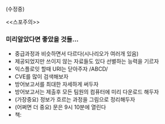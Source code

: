 (수정중)  
   
<<스포주의>>  
### 미리알았다면 좋았을 것들...
- 중급과정과 비슷하면서 다르다(시나리오가 여러개 있음)  
- 제공되었지만 쓰이지 않는 자료들도 있다 선별하는 능력을 기르자
- 익스플로잇 할때 URI는 닫아주자 /ABCD/
- CVE를 많이 검색해보자
- 방어보고서를 최대한 자세하게 써두자  
- 방어보고서는 제출후 모든 팀원의 컴퓨터에 미리 다운로드 해두자  
- (가장중요) 정보가 흐르는 과정을 그림으로 정리해두자
- (어쩌면 더 중요) 문은 9시 10분에 열린다
- 책: 

